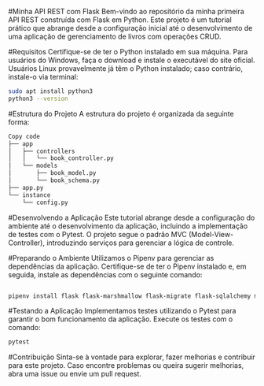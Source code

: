 #Minha API REST com Flask
Bem-vindo ao repositório da minha primeira API REST construída com Flask em Python. Este projeto é um tutorial prático que abrange desde a configuração inicial até o desenvolvimento de uma aplicação de gerenciamento de livros com operações CRUD.

#Requisitos
Certifique-se de ter o Python instalado em sua máquina. Para usuários do Windows, faça o download e instale o executável do site oficial. Usuários Linux provavelmente já têm o Python instalado; caso contrário, instale-o via terminal:

```bash
sudo apt install python3 
python3 --version
```
#Estrutura do Projeto
A estrutura do projeto é organizada da seguinte forma:

```bash
Copy code
├── app
│   ├── controllers
│   │   └── book_controller.py
│   └── models
│       ├── book_model.py
│       └── book_schema.py
├── app.py
└── instance
    └── config.py
```
#Desenvolvendo a Aplicação
Este tutorial abrange desde a configuração do ambiente até o desenvolvimento da aplicação, incluindo a implementação de testes com o Pytest. O projeto segue o padrão MVC (Model-View-Controller), introduzindo serviços para gerenciar a lógica de controle.

#Preparando o Ambiente
Utilizamos o Pipenv para gerenciar as dependências da aplicação. Certifique-se de ter o Pipenv instalado e, em seguida, instale as dependências com o seguinte comando:

```bash

pipenv install flask flask-marshmallow flask-migrate flask-sqlalchemy marshmallow marshmallow-sqlalchemy sqlalchemy pymysql
```

#Testando a Aplicação
Implementamos testes utilizando o Pytest para garantir o bom funcionamento da aplicação. Execute os testes com o comando:

```bash
pytest
```

#Contribuição
Sinta-se à vontade para explorar, fazer melhorias e contribuir para este projeto. Caso encontre problemas ou queira sugerir melhorias, abra uma issue ou envie um pull request.




